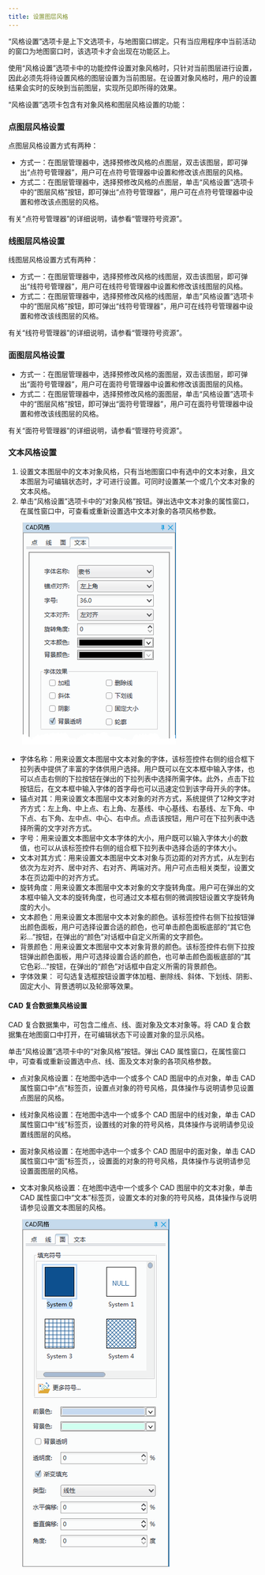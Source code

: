 ```yaml
---
title: 设置图层风格
---
```



“风格设置”选项卡是上下文选项卡，与地图窗口绑定。只有当应用程序中当前活动的窗口为地图窗口时，该选项卡才会出现在功能区上。

使用“风格设置”选项卡中的功能控件设置对象风格时，只针对当前图层进行设置，因此必须先将待设置风格的图层设置为当前图层。在设置对象风格时，用户的设置结果会实时的反映到当前图层，实现所见即所得的效果。

“风格设置”选项卡包含有对象风格和图层风格设置的功能：  
 
### 点图层风格设置   
 
点图层风格设置方式有两种：  
  
+ 方式一：在图层管理器中，选择预修改风格的点图层，双击该图层，即可弹出“点符号管理器”，用户可在点符号管理器中设置和修改该点图层的风格。 
+ 方式二：在图层管理器中，选择预修改风格的点图层，单击“风格设置”选项卡中的“图层风格”按钮，即可弹出“点符号管理器”，用户可在点符号管理器中设置和修改该点图层的风格。   
  
有关“点符号管理器”的详细说明，请参看“管理符号资源”。

### 线图层风格设置   
  
线图层风格设置方式有两种：  
  
+ 方式一：在图层管理器中，选择预修改风格的线图层，双击该图层，即可弹出“线符号管理器”，用户可在线符号管理器中设置和修改该线图层的风格。 
+ 方式二：在图层管理器中，选择预修改风格的线图层，单击”风格设置”选项卡中的“图层风格”按钮，即可弹出“线符号管理器”，用户可在线符号管理器中设置和修改该线图层的风格。   
  
有关“线符号管理器”的详细说明，请参看“管理符号资源”。   
  

### 面图层风格设置    
  
+ 方式一：在图层管理器中，选择预修改风格的面图层，双击该图层，即可弹出“面符号管理器”，用户可在面符号管理器中设置和修改该面图层的风格。 
+ 方式二：在图层管理器中，选择预修改风格的面图层，单击“风格设置”选项卡中的“图层风格”按钮，即可弹出“面符号管理器”，用户可在面符号管理器中设置和修改该线图层的风格。   
  
有关“面符号管理器”的详细说明，请参看“管理符号资源”。  
  

### 文本风格设置   
  
1. 设置文本图层中的文本对象风格，只有当地图窗口中有选中的文本对象，且文本图层为可编辑状态时，才可进行设置。可同时设置某一个或几个文本对象的文本风格。  
2. 单击“风格设置”选项卡中的“对象风格”按钮。弹出选中文本对象的属性窗口，在属性窗口中，可查看或重新设置选中文本对象的各项风格参数。  
  
　　![](img/TextStyle.png)         
  
+ 字体名称：用来设置文本图层中文本对象的字体，该标签控件右侧的组合框下拉列表中提供了丰富的字体供用户选择。用户既可以在文本框中输入字体，也可以点击右侧的下拉按钮在弹出的下拉列表中选择所需字体。此外，点击下拉按钮后，在文本框中输入字体的首字母也可以迅速定位到该字母开头的字体。   
+ 锚点对其：用来设置文本图层中文本对象的对齐方式，系统提供了12种文字对齐方式：左上角、中上点、右上角、左基线、中心基线、右基线、左下角、中下点、右下角、左中点、中心、右中点。点击该按钮，用户可在下拉列表中选择所需的文字对齐方式。   
+ 字号：用来设置文本图层中文本字体的大小，用户既可以输入字体大小的数值，也可以从该标签控件右侧的组合框下拉列表中选择合适的字体大小。  
+ 文本对其方式：用来设置文本图层中文本对象与页边距的对齐方式，从左到右依次为左对齐、居中对齐、右对齐、两端对齐。用户可点击相关类型，设置文本在页边距中的对齐方式。   
+ 旋转角度：用来设置文本图层中文本对象的文字旋转角度。用户可在弹出的文本框中输入文本的旋转角度，也可通过文本框右侧的微调按钮设置文字旋转角度的大小。   
+ 文本颜色：用来设置文本图层中文本对象的颜色。该标签控件右侧下拉按钮弹出颜色面板，用户可选择设置合适的颜色，也可单击颜色面板底部的“其它色彩…”按钮，在弹出的“颜色”对话框中自定义所需的文字颜色。   
+ 背景颜色：用来设置文本图层中文本对象背景的颜色。该标签控件右侧下拉按钮弹出颜色面板，用户可选择设置合适的颜色，也可单击颜色面板底部的“其它色彩…”按钮，在弹出的“颜色”对话框中自定义所需的背景颜色。   
+ 字体效果： 可勾选复选框按钮设置字体加粗、删除线、斜体、下划线、阴影、固定大小、背景透明以及轮廓等效果。 

 

#### CAD 复合数据集风格设置  
  
CAD 复合数据集中，可包含二维点、线、面对象及文本对象等。将 CAD 复合数据集在地图窗口中打开，在可编辑状态下可设置对象的显示风格。  
  
单击“风格设置”选项卡中的“对象风格”按钮。弹出 CAD 属性窗口，在属性窗口中，可查看或重新设置选中点、线、面及文本对象的各项风格参数。  
  
+ 点对象风格设置：在地图中选中一个或多个 CAD 图层中的点对象，单击 CAD 属性窗口中“点”标签页，设置点对象的符号风格，具体操作与说明请参见设置点图层的风格。
  
+ 线对象风格设置：在地图中选中一个或多个 CAD 图层中的线对象，单击 CAD 属性窗口中“线”标签页，设置线的对象的符号风格，具体操作与说明请参见设置线图层的风格。

+ 面对象风格设置：在地图中选中一个或多个 CAD 图层中的面对象，单击 CAD 属性窗口中“面”标签页，，设置面的对象的符号风格，具体操作与说明请参见设置面图层的风格。    

+ 文本对象风格设置：在地图中选中一个或多个 CAD 图层中的文本对象，单击 CAD 属性窗口中“文本”标签页，设置文本的对象的符号风格，具体操作与说明请参见设置文本图层的风格。    

  
　　![](img/CADStyle.png)    


 